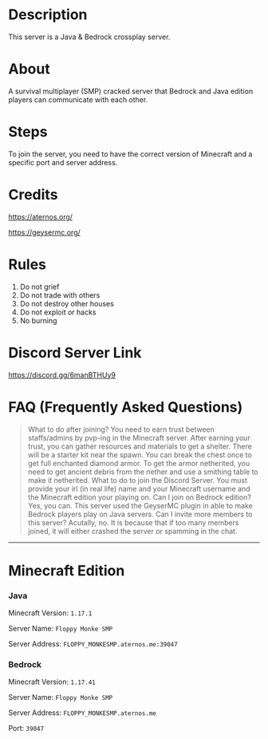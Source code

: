 # Description

This server is a Java & Bedrock crossplay server.

# About

A survival multiplayer (SMP) cracked server that Bedrock and Java edition players can communicate with each other.

# Steps

To join the server, you need to have the correct version of Minecraft and a specific port and server address.

# Credits
https://aternos.org/

https://geysermc.org/

# Rules

1. Do not grief
2. Do not trade with others
3. Do not destroy other houses
4. Do not exploit or hacks
5. No burning

# Discord Server Link
https://discord.gg/6manBTHUy9

# FAQ (Frequently Asked Questions)
> What to do after joining?
You need to earn trust between staffs/admins by pvp-ing in the Minecraft server. After earning your trust, you can gather resources and materials to get a shelter. There will be a starter kit near the spawn. You can break the chest once to get full enchanted diamond armor. To get the armor netherited, you need to get ancient debris from the nether and use a smithing table to make it netherited.
> What to do to join the Discord Server.
You must provide your irl (in real life) name and your Minecraft username and the Minecraft edition your playing on. 
> Can I join on Bedrock edition? 
Yes, you can. This server used the GeyserMC plugin in able to make Bedrock players play on Java servers. 
> Can I invite more members to this server?
Acutally, no. It is because that if too many members joined, it will either crashed the server or spamming in the chat.

---

# Minecraft Edition
### Java

Minecraft Version: `1.17.1`

Server Name: `Floppy Monke SMP`

Server Address: `FLOPPY_MONKESMP.aternos.me:39047`

### Bedrock

Minecraft Version: `1.17.41`

Server Name: `Floppy Monke SMP`

Server Address: `FLOPPY_MONKESMP.aternos.me`

Port: `39047`
